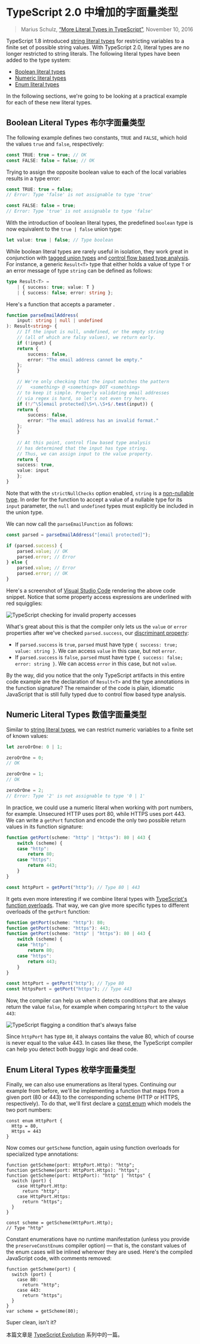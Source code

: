 TypeScript 2.0 中增加的字面量类型
================================

> Marius Schulz, [“More Literal Types in TypeScript”](https://mariusschulz.com/blog/more-literal-types-in-typescript), November 10, 2016

TypeScript 1.8 introduced [string literal types](/blog/string-literal-types-in-typescript) for restricting variables to a finite set of possible string values. With TypeScript 2.0, literal types are no longer restricted to string literals. The following literal types have been added to the type system:

*   [Boolean literal types](#boolean-literal-types)
*   [Numeric literal types](#numeric-literal-types)
*   [Enum literal types](#enum-literal-types)

In the following sections, we're going to be looking at a practical example for each of these new literal types.

Boolean Literal Types
布尔字面量类型
------------------------------------------------

The following example defines two constants, `TRUE` and `FALSE`, which hold the values `true` and `false`, respectively:

```ts
const TRUE: true = true; // OK
const FALSE: false = false; // OK
```

Trying to assign the opposite boolean value to each of the local variables results in a type error:

```ts
const TRUE: true = false;
// Error: Type 'false' is not assignable to type 'true'

const FALSE: false = true;
// Error: Type 'true' is not assignable to type 'false'
```

With the introduction of boolean literal types, the predefined `boolean` type is now equivalent to the `true | false` union type:

```ts
let value: true | false; // Type boolean
```

While boolean literal types are rarely useful in isolation, they work great in conjunction with [tagged union types](/blog/tagged-union-types-in-typescript) and [control flow based type analysis](/blog/control-flow-based-type-analysis-in-typescript). For instance, a generic `Result<T>` type that either holds a value of type `T` or an error message of type `string` can be defined as follows:

```ts
type Result<T> =
    | { success: true; value: T }
    | { success: false; error: string };
```

Here's a function that accepts a parameter .

```ts
function parseEmailAddress(
    input: string | null | undefined
): Result<string> {
    // If the input is null, undefined, or the empty string
    // (all of which are falsy values), we return early.
    if (!input) {
    return {
        success: false,
        error: "The email address cannot be empty."
    };
    }

    // We're only checking that the input matches the pattern
    //   <something> @ <something> DOT <something>
    // to keep it simple. Properly validating email addresses
    // via regex is hard, so let's not even try here.
    if (!/^\S[email protected]\S+\.\S+$/.test(input)) {
    return {
        success: false,
        error: "The email address has an invalid format."
    };
    }

    // At this point, control flow based type analysis
    // has determined that the input has type string.
    // Thus, we can assign input to the value property.
    return {
    success: true,
    value: input
    };
}
```

Note that with the `strictNullChecks` option enabled, `string` is a [non-nullable type](/blog/non-nullable-types-in-typescript). In order for the function to accept a value of a nullable type for its `input` parameter, the `null` and `undefined` types must explicitly be included in the union type.

We can now call the `parseEmailFunction` as follows:

```ts
const parsed = parseEmailAddress("[email protected]");

if (parsed.success) {
    parsed.value; // OK
    parsed.error; // Error
} else {
    parsed.value; // Error
    parsed.error; // OK
}
```

Here's a screenshot of [Visual Studio Code](https://code.visualstudio.com/) rendering the above code snippet. Notice that some property access expressions are underlined with red squigglies:

![TypeScript checking for invalid property accesses](https://mariusschulz.com/images/content/typescript_boolean_literal_discriminant_property-2x.p4d5gfznrb.imm.png)

What's great about this is that the compiler only lets us the `value` or `error` properties after we've checked `parsed.success`, our [discriminant property](/blog/tagged-union-types-in-typescript):

*   If `parsed.success` is `true`, `parsed` must have type `{ success: true; value: string }`. We can access `value` in this case, but not `error`.
*   If `parsed.success` is `false`, `parsed` must have type `{ success: false; error: string }`. We can access `error` in this case, but not `value`.

By the way, did you notice that the only TypeScript artifacts in this entire code example are the declaration of `Result<T>` and the type annotations in the function signature? The remainder of the code is plain, idiomatic JavaScript that is still fully typed due to control flow based type analysis.

Numeric Literal Types
数值字面量类型
------------------------------------------------

Similar to [string literal types](/blog/string-literal-types-in-typescript), we can restrict numeric variables to a finite set of known values:

```ts
let zeroOrOne: 0 | 1;

zeroOrOne = 0;
// OK

zeroOrOne = 1;
// OK

zeroOrOne = 2;
// Error: Type '2' is not assignable to type '0 | 1'
```

In practice, we could use a numeric literal when working with port numbers, for example. Unsecured HTTP uses port 80, while HTTPS uses port 443. We can write a `getPort` function and encode the only two possible return values in its function signature:

```ts
function getPort(scheme: "http" | "https"): 80 | 443 {
    switch (scheme) {
    case "http":
        return 80;
    case "https":
        return 443;
    }
}

const httpPort = getPort("http"); // Type 80 | 443
```

It gets even more interesting if we combine literal types with [TypeScript's function overloads](/blog/function-overloads-in-typescript). That way, we can give more specific types to different overloads of the `getPort` function:

```ts
function getPort(scheme: "http"): 80;
function getPort(scheme: "https"): 443;
function getPort(scheme: "http" | "https"): 80 | 443 {
    switch (scheme) {
    case "http":
        return 80;
    case "https":
        return 443;
    }
}

const httpPort = getPort("http"); // Type 80
const httpsPort = getPort("https"); // Type 443
```

Now, the compiler can help us when it detects conditions that are always return the value `false`, for example when comparing `httpPort` to the value `443`:

![TypeScript flagging a condition that's always false](https://mariusschulz.com/images/content/typescript_control_flow_contradiction-2x.kpi7hrylto.imm.png)

Since `httpPort` has type `80`, it always contains the value 80, which of course is never equal to the value 443. In cases like these, the TypeScript compiler can help you detect both buggy logic and dead code.

Enum Literal Types
枚举字面量类型
------------------------------------------

Finally, we can also use enumerations as literal types. Continuing our example from before, we'll be implementing a function that maps from a given port (80 or 443) to the corresponding scheme (HTTP or HTTPS, respectively). To do that, we'll first declare a [const enum](https://www.typescriptlang.org/docs/handbook/enums.html) which models the two port numbers:

    const enum HttpPort {
      Http = 80,
      Https = 443
    }

Now comes our `getScheme` function, again using function overloads for specialized type annotations:

    function getScheme(port: HttpPort.Http): "http";
    function getScheme(port: HttpPort.Https): "https";
    function getScheme(port: HttpPort): "http" | "https" {
      switch (port) {
        case HttpPort.Http:
          return "http";
        case HttpPort.Https:
          return "https";
      }
    }
    
    const scheme = getScheme(HttpPort.Http);
    // Type "http"

Constant enumerations have no runtime manifestation (unless you provide the `preserveConstEnums` compiler option) — that is, the constant values of the enum cases will be inlined wherever they are used. Here's the compiled JavaScript code, with comments removed:

    function getScheme(port) {
      switch (port) {
        case 80:
          return "http";
        case 443:
          return "https";
      }
    }
    var scheme = getScheme(80);

Super clean, isn't it?

本篇文章是 [TypeScript Evolution](https://mariusschulz.com/blog/series/typescript-evolution) 系列中的一篇。
